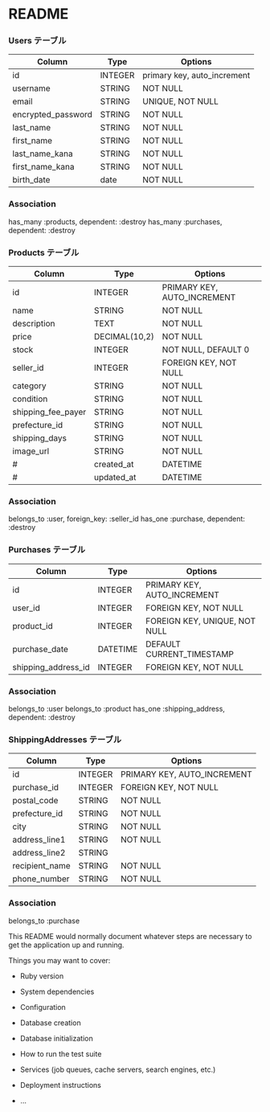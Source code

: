 # README

### Users テーブル

| Column          | Type         | Options                        |
|-----------------|--------------|--------------------------------|
| id | INTEGER | primary key, auto_increment |
| username        | STRING  | NOT NULL               |
| email           | STRING | UNIQUE, NOT NULL               |
| encrypted_password  | STRING | NOT NULL                       |
| last_name       | STRING  | NOT NULL                       |
| first_name      | STRING  | NOT NULL                       |
| last_name_kana  | STRING  | NOT NULL                       |
| first_name_kana | STRING  | NOT NULL                       |
| birth_date      | date         | NOT NULL                       |


### Association
has_many :products, dependent: :destroy
has_many :purchases, dependent: :destroy

### Products テーブル

| Column            | Type         | Options                        |
|-------------------|--------------|--------------------------------|
| id                | INTEGER      | PRIMARY KEY, AUTO_INCREMENT    |
| name              | STRING | NOT NULL                       |
| description       | TEXT         | NOT NULL                       |
| price             | DECIMAL(10,2)| NOT NULL                       |
| stock             | INTEGER      | NOT NULL, DEFAULT 0             |
| seller_id         | INTEGER      | FOREIGN KEY, NOT NULL          |
| category          | STRING  | NOT NULL                       |
| condition         | STRING  | NOT NULL                       |
| shipping_fee_payer| STRING  | NOT NULL                       |
| prefecture_id   | STRING  | NOT NULL                       |
| shipping_days     | STRING  | NOT NULL                       |
| image_url         | STRING | NOT NULL                       |
# | created_at        | DATETIME     | DEFAULT CURRENT_TIMESTAMP      |
# | updated_at        | DATETIME     | DEFAULT CURRENT_TIMESTAMP ON UPDATE CURRENT_TIMESTAMP |

### Association
belongs_to :user, foreign_key: :seller_id
has_one :purchase, dependent: :destroy

### Purchases テーブル

| Column              | Type         | Options                        |
|---------------------|--------------|--------------------------------|
| id                  | INTEGER      | PRIMARY KEY, AUTO_INCREMENT    |
| user_id             | INTEGER      | FOREIGN KEY, NOT NULL          |
| product_id          | INTEGER      | FOREIGN KEY, UNIQUE, NOT NULL  |
| purchase_date       | DATETIME     | DEFAULT CURRENT_TIMESTAMP      |
| shipping_address_id | INTEGER      | FOREIGN KEY, NOT NULL          |

### Association
belongs_to :user
belongs_to :product
has_one :shipping_address, dependent: :destroy


### ShippingAddresses テーブル

| Column         | Type         | Options                        |
|----------------|--------------|--------------------------------|
| id             | INTEGER      | PRIMARY KEY, AUTO_INCREMENT    |
| purchase_id    | INTEGER      | FOREIGN KEY, NOT NULL          |
| postal_code    | STRING  | NOT NULL                       |
| prefecture_id     | STRING  | NOT NULL                       |
| city           | STRING | NOT NULL                       |
| address_line1  | STRING | NOT NULL                       |
| address_line2  |STRING |                                |
| recipient_name | STRING | NOT NULL                       |
| phone_number   | STRING  | NOT NULL |

### Association
belongs_to :purchase






This README would normally document whatever steps are necessary to get the
application up and running.

Things you may want to cover:

* Ruby version

* System dependencies

* Configuration

* Database creation

* Database initialization

* How to run the test suite

* Services (job queues, cache servers, search engines, etc.)

* Deployment instructions

* ...

